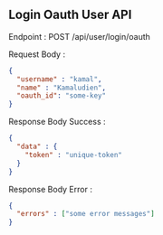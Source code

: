 ## Login Oauth User API

Endpoint :  POST /api/user/login/oauth

Request Body :

```json
{
  "username" : "kamal",
  "name" : "Kamaludien",
  "oauth_id": "some-key"
}
```

Response Body Success :

```json
{
  "data" : {
    "token" : "unique-token"
  }
}
```

Response Body Error :

```json
{
  "errors" : ["some error messages"]
}
```
